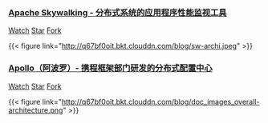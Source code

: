 ### [Apache Skywalking - 分布式系统的应用程序性能监视工具](https://github.com/apache/skywalking) 

<a class="github-button" href="https://github.com/apache/skywalking/subscription" data-icon="octicon-eye" data-size="large" data-show-count="true" aria-label="Watch fanux/sealos on GitHub">Watch</a>
<a class="github-button" href="https://github.com/apache/skywalking" data-icon="octicon-star" data-size="large" data-show-count="true" aria-label="Star fanux/sealos on GitHub">Star</a>
<a class="github-button" href="https://github.com/apache/skywalkingfork" data-icon="octicon-repo-forked" data-size="large" data-show-count="true" aria-label="Fork fanux/sealos on GitHub">Fork</a>

{{< figure link="http://q67bf0oit.bkt.clouddn.com/blog/sw-archi.jpeg" >}}

### [Apollo（阿波罗）- 携程框架部门研发的分布式配置中心](https://github.com/ctripcorp/apollo)

<a class="github-button" href="https://github.com/ctripcorp/apollo/subscription" data-icon="octicon-eye" data-size="large" data-show-count="true" aria-label="Watch yangchuansheng/prometheus-handbook on GitHub">Watch</a>
<a class="github-button" href="https://github.com/ctripcorp/apollo" data-icon="octicon-star" data-size="large" data-show-count="true" aria-label="Star yangchuansheng/prometheus-handbook on GitHub">Star</a>
<a class="github-button" href="https://github.com/ctripcorp/apollo/fork" data-icon="octicon-repo-forked" data-size="large" data-show-count="true" aria-label="Fork yangchuansheng/prometheus-handbook on GitHub">Fork</a>

{{< figure link="http://q67bf0oit.bkt.clouddn.com/blog/doc_images_overall-architecture.png" >}}
